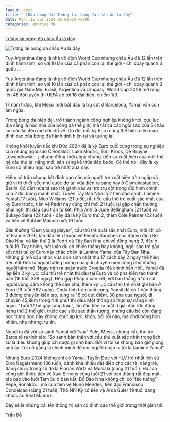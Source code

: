 ```yaml
---
layout: post
title: " [Báo bóng đá] Tương lai bóng đá châu Âu là đây"
date: Mon, 15 Jul 2024 06:00:00 +0700
categories: entries VN
---
```

[Tương lai bóng đá châu Âu là đây](https://baodongnai.com.vn/the-thao/202407/tuong-lai-bong-da-chau-au-la-day-cf9434a/)

![Tương lai bóng đá châu Âu là đây](https://baodongnai.com.vn/file/e7837c02876411cd0187645a2551379f/072024/anh_20240714221008.jpg?width=600&height=-&type=resize)

Tuy Argentina đang là nhà vô địch World Cup nhưng châu Âu đã 12 lần trên đỉnh hành tinh, so với 10 lần của cả phần còn lại thế giới - chỉ xoay quanh 3 quốc ...

Tuy Argentina đang là nhà vô địch World Cup nhưng châu Âu đã 12 lần trên đỉnh hành tinh, so với 10 lần của cả phần còn lại thế giới - chỉ xoay quanh 3 quốc gia Nam Mỹ: Brasil, Argentina và Uruguay. World Cup 2026 mở rộng lên 48 đội tuyển thì UEFA có tới 16 đại diện, chiếm 1/3.

17 năm trước, khi Messi mới bắt đầu là trụ cột ở Barcelona, Yamal vẫn còn ẵm ngửa.

Trong bóng đá hiện đại, trở thành ngành công nghiệp không khói, cựu lục địa càng là nóc nhà của bóng đá thế giới, mà tất cả các ngôi sao của 5 châu lục còn lại đều mơ ước đổ về. Do đó, mỗi kỳ Euro cũng thể hiện diện mạo đỉnh cao của bóng đá hành tinh hiện tại và tương lai.

Không khỏi luyến tiếc khi Đức 2024 đã là kỳ Euro cuối cùng trong sự nghiệp của những ngôi sao C.Ronaldo, Luka Modric, Toni Kroos, De Bruyne, Lewandowski...; nhưng đồng thời cũng chứng kiến sự xuất hiện của một thế hệ cầu thủ tài năng mới, sẵn sàng kế thừa tiếp bước. Có thể nói, đây là kỳ Euro có nhiều ngôi sao trẻ nhất xưa nay.

Hiếm có trận chung kết đỉnh cao nào mà người trẻ xuất hiện tràn ngập và giữ vị trí thiết yếu như cuộc đọ tài vừa diễn ra sáng nay ở Olympiastadion, Berlin. Có đến nửa tá sao trẻ gánh vác vai trò trụ cột trong đội hình chính của 2 đội bóng mạnh nhất. Tuyển Tây Ban Nha là 2 tiền đạo cánh: Lamine Yamal (17 tuổi), Nico Williams (21 tuổi), rất tiếc cầu thủ trẻ xuất sắc nhất của kỳ Euro trước, tiền vệ Pedri nay cũng chỉ mới 21 tuổi, lại gặp chấn thương phải nghỉ thi đấu sau trận tứ kết. Phía Anh là Jude Bellingham (21 tuổi) và Bukayo Saka (22 tuổi) - đây đã là kỳ Euro thứ 2, thêm Cole Palmer (22 tuổi) và tiền vệ Kobbie Mainoo mới 19 tuổi.

Giải thưởng “Best young player”, cầu thủ trẻ xuất sắc nhất Euro, mới chỉ có từ France 2016, lần đầu tiên thuộc về Renato Sanches của đội vô địch Bồ Đào Nha, và lần thứ 2 là Pedri dù Tây Ban Nha chỉ về đồng hạng 3, đều ở tuổi 19. Tuy nhiên, bất luận dù có chiến thắng hay không, ngôi sao trẻ gây sốt nhất tại kỳ Euro này chắc chắn là Lamine Yamal của Tây Ban Nha. Những gì mà cậu nhóc vừa đón sinh nhật thứ 17 cách đây 2 ngày thể hiện trên đất Đức là ngoài tưởng tượng của giới chuyên môn cũng như những người hâm mộ. Ngay trận ra quân trước Croatia (đá chính hẳn hòi), Yamal đã lập liền 2 kỷ lục: cầu thủ trẻ nhất thi đấu tại Euro và có pha kiến tạo thành bàn (16 tuổi 338 ngày). Đến gặp Pháp ở bán kết, với bàn thắng từ cú sút ngoài vùng cấm không thể cản phá, thêm kỷ lục cầu thủ trẻ nhất ghi bàn ở Euro (16 tuổi 362 ngày). Chưa tính trận cuối cùng, Yamal đã có 1 bàn thắng, 3 đường chuyền kiến tạo, tung ra 16 cú dứt điểm, 30 pha qua người, di chuyển 45,9km trong 418 phút thi đấu. Một thông số thực sự đáng kinh ngạc. “Tuổi 17 bẽ gãy sừng trâu”, lần đầu tiên ra mắt ở giải đấu lớn đứng hàng thứ 2 thế giới, trước các siêu sao thần tượng, nhưng cậu bé còn đang học trung học này không chút áp lực, khớp, bối rối nào, mà chơi bóng hồn nhiên, nhẹ nhàng, tự tin.

Người ta đã vội so sánh Yamal với “vua” Pele, Messi, nhưng cầu thủ trẻ Barca tỏ ra tỉnh táo: “So sánh bản thân với cầu thủ xuất sắc nhất trong lịch sử là điều không giúp ích được gì cho bạn. Bởi vì tôi sẽ không bao giờ giống anh ấy. Tôi cố gắng là chính mình để mọi người nhận ra tôi là Lamine Yamal”.

Nhưng Euro 2024 không chỉ có Yamal. Tuyển Đức với HLV trẻ nhất lịch sử Euro Nagelsmann (36 tuổi), dành khá nhiều đất diễn cho các tài năng trẻ, đáng chú ý trong số đó là Florian Wirtz và Musiala (cùng 21 tuổi). Hà Lan cũng giới thiệu tiền vệ Xavi Simons cũng tuổi 21 với bàn thắng rất đẹp mắt, táo bạo vào lưới Tam Sư ở bán kết. Bồ Đào Nha không chỉ có “lão tướng” Pepe, Ronaldo… mà còn tiền vệ Nuno Mendes, tiền đạo Francisco Conceicao (cũng 21 tuổi), Thổ Nhĩ Kỳ có tiền vệ Arda Guler 19 tuổi đang khoác áo Real Madrid…

Đây sẽ là những cái tên thống trị sân cỏ đỉnh cao thế giới trong thời gian tới.

Trần Đỗ

